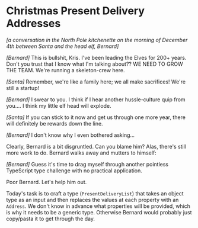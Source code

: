 # Christmas Present Delivery Addresses

_[a conversation in the North Pole kitchenette on the morning of December 4th between Santa and the head elf, Bernard]_

_[Bernard]_ This is bullshit, Kris. I've been leading the Elves for 200+ years. Don't you trust that I know what I'm talking about?? WE NEED TO GROW THE TEAM. We're running a skeleton-crew here.

_[Santa]_ Remember, we're like a family here; we all make sacrifices! We're still a startup!

_[Bernard]_ I swear to you. I think if I hear another hussle-culture quip from you.... I think my little elf head will explode.

_[Santa]_ If you can stick to it now and get us through one more year, there will definitely be rewards down the line.

_[Bernard]_ I don't know why I even bothered asking...

Clearly, Bernard is a bit disgruntled. Can you blame him? Alas, there's still more work to do. Bernard walks away and mutters to himself:

_[Bernard]_ Guess it's time to drag myself through another pointless TypeScript type challenge with no practical application.

Poor Bernard. Let's help him out.

Today's task is to craft a type (`PresentDeliveryList`) that takes an object type as an input and then replaces the values at each property with an `Address`. We don't know in advance what properties will be provided, which is why it needs to be a generic type. Otherwise Bernard would probably just copy/pasta it to get through the day.
